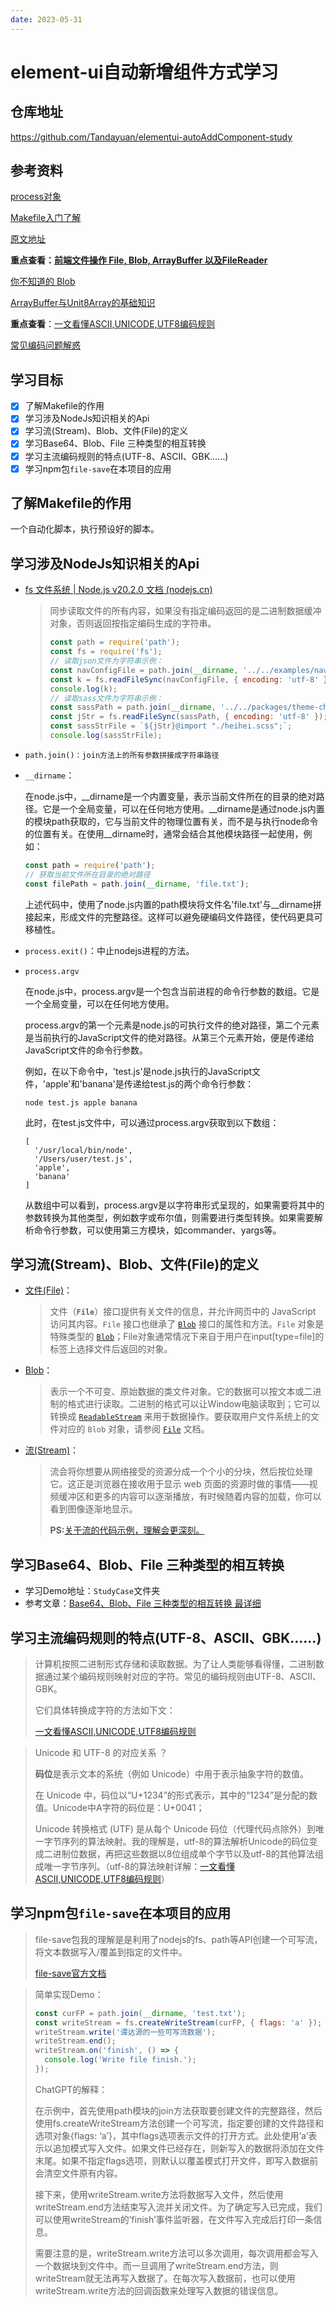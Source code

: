 ```yaml
---
date: 2023-05-31
---
```

# element-ui自动新增组件方式学习

## 仓库地址
https://github.com/Tandayuan/elementui-autoAddComponent-study

## 参考资料
[process对象](http://javascript.ruanyifeng.com/nodejs/process.html)

[Makefile入门了解](https://zhuanlan.zhihu.com/p/56489231)

[原文地址](https://juejin.cn/post/7031331765482422280)

**重点查看：[前端文件操作 File, Blob, ArrayBuffer 以及FileReader](https://blog.csdn.net/qfc_128220/article/details/122233317)**

[你不知道的 Blob](https://mp.weixin.qq.com/s/lQKTCS_QB0E62SK9oXD4LA)

[ArrayBuffer与Unit8Array的基础知识](https://mp.weixin.qq.com/s?__biz=MzI2MjcxNTQ0Nw==&mid=2247484317&idx=1&sn=c0b397b6bd5fdfced0c1bebc187a7c0d&chksm=ea47a2c5dd302bd37b285f65dd7a92df8ca1bc213465091e82a28be08ec5808b905e9fb69bec&scene=21#wechat_redirect)

**重点查看**：[一文看懂ASCII,UNICODE,UTF8编码规则](https://zhuanlan.zhihu.com/p/475820456)

[常见编码问题解惑](https://www.unicode.org/faq/utf_bom.html)

## 学习目标
+ [x] 了解Makefile的作用
+ [x] 学习涉及NodeJs知识相关的Api
+ [x] 学习流(Stream)、Blob、文件(File)的定义
+ [x] 学习Base64、Blob、File 三种类型的相互转换
+ [x] 学习主流编码规则的特点(UTF-8、ASCII、GBK……)
+ [x] 学习npm包`file-save`在本项目的应用

## 了解Makefile的作用

一个自动化脚本，执行预设好的脚本。

## 学习涉及NodeJs知识相关的Api

+ [fs 文件系统 | Node.js v20.2.0 文档 (nodejs.cn)](https://nodejs.cn/api/fs.html#fsreadfilesyncpath-options)

  > 同步读取文件的所有内容，如果没有指定编码返回的是二进制数据缓冲对象，否则返回按指定编码生成的字符串。
  >
  > ```js
  > const path = require('path');
  > const fs = require('fs');
  > // 读取json文件为字符串示例：
  > const navConfigFile = path.join(__dirname, '../../examples/nav.config.json');
  > const k = fs.readFileSync(navConfigFile, { encoding: 'utf-8' });
  > console.log(k);
  > // 读取sass文件为字符串示例：
  > const sassPath = path.join(__dirname, '../../packages/theme-chalk/src/index.scss');
  > const jStr = fs.readFileSync(sassPath, { encoding: 'utf-8' });
  > const sassStrFile = `${jStr}@import "./heihei.scss";`;
  > console.log(sassStrFile);
  > ```

+ `path.join()：join方法上的所有参数拼接成字符串路径` 

+ `__dirname`：

  在node.js中，__dirname是一个内置变量，表示当前文件所在的目录的绝对路径。它是一个全局变量，可以在任何地方使用。__dirname是通过node.js内置的模块path获取的，它与当前文件的物理位置有关，而不是与执行node命令的位置有关。在使用__dirname时，通常会结合其他模块路径一起使用，例如：

  ```js
  const path = require('path');
  // 获取当前文件所在目录的绝对路径
  const filePath = path.join(__dirname, 'file.txt');
  ```

  上述代码中，使用了node.js内置的path模块将文件名'file.txt'与__dirname拼接起来，形成文件的完整路径。这样可以避免硬编码文件路径，使代码更具可移植性。

+ `process.exit()`：中止nodejs进程的方法。

+ `process.argv`

  在node.js中，process.argv是一个包含当前进程的命令行参数的数组。它是一个全局变量，可以在任何地方使用。

  process.argv的第一个元素是node.js的可执行文件的绝对路径，第二个元素是当前执行的JavaScript文件的绝对路径。从第三个元素开始，便是传递给JavaScript文件的命令行参数。

  例如，在以下命令中，'test.js'是node.js执行的JavaScript文件，'apple'和'banana'是传递给test.js的两个命令行参数：

  ```
  node test.js apple banana
  ```

  此时，在test.js文件中，可以通过process.argv获取到以下数组：

  ```
  [
    '/usr/local/bin/node',
    '/Users/user/test.js',
    'apple',
    'banana'
  ]
  ```

  从数组中可以看到，process.argv是以字符串形式呈现的，如果需要将其中的参数转换为其他类型，例如数字或布尔值，则需要进行类型转换。如果需要解析命令行参数，可以使用第三方模块，如commander、yargs等。

## 学习流(Stream)、Blob、文件(File)的定义

+ [文件(File)](https://developer.mozilla.org/zh-CN/docs/Web/API/File)：

  > 文件（**`File`**）接口提供有关文件的信息，并允许网页中的 JavaScript 访问其内容。`File` 接口也继承了 [`Blob`](https://developer.mozilla.org/zh-CN/docs/Web/API/Blob) 接口的属性和方法。`File` 对象是特殊类型的 [`Blob`](https://developer.mozilla.org/zh-CN/docs/Web/API/Blob)；File对象通常情况下来自于用户在input[type=file]的标签上选择文件后返回的对象。

+ [Blob](https://developer.mozilla.org/zh-CN/docs/Web/API/Blob)：

  > 表示一个不可变、原始数据的类文件对象。它的数据可以按文本或二进制的格式进行读取。二进制的格式可以让Window电脑读取到；它可以转换成 [`ReadableStream`](https://developer.mozilla.org/zh-CN/docs/Web/API/ReadableStream) 来用于数据操作。要获取用户文件系统上的文件对应的 `Blob` 对象，请参阅 [`File`](https://developer.mozilla.org/zh-CN/docs/Web/API/File) 文档。

+ [流(Stream)](https://developer.mozilla.org/zh-CN/docs/Web/API/Streams_API)：

  > 流会将你想要从网络接受的资源分成一个个小的分块，然后按位处理它。这正是浏览器在接收用于显示 web 页面的资源时做的事情——视频缓冲区和更多的内容可以逐渐播放，有时候随着内容的加载，你可以看到图像逐渐地显示。
  >
  > **PS:**[关于流的代码示例，理解会更深刻。](https://developer.mozilla.org/zh-CN/docs/Web/API/Streams_API#%E7%A4%BA%E4%BE%8B)


## 学习Base64、Blob、File 三种类型的相互转换

+ 学习Demo地址：`StudyCase`文件夹
+ 参考文章：[Base64、Blob、File 三种类型的相互转换 最详细](https://blog.csdn.net/BaymaxCSDN/article/details/108077233)

## 学习主流编码规则的特点(UTF-8、ASCII、GBK……)

> 计算机按照二进制形式存储和读取数据。为了让人类能够看得懂，二进制数据通过某个编码规则映射对应的字符。常见的编码规则由UTF-8、ASCII、GBK。
>
> 它们具体转换成字符的方法如下文：
>
> [一文看懂ASCII,UNICODE,UTF8编码规则](https://zhuanlan.zhihu.com/p/475820456)

> Unicode 和 UTF-8 的对应关系 ？
>
> **码位**是表示文本的系统（例如 Unicode）中用于表示抽象字符的数值。
>
> 在 Unicode 中，码位以“U+1234”的形式表示，其中的“1234”是分配的数值。Unicode中A字符的码位是：U+0041；
>
> Unicode 转换格式 (UTF) 是从每个 Unicode 码位（代理代码点除外）到唯一字节序列的算法映射。我的理解是，utf-8的算法解析Unicode的码位变成二进制位数据，再把这些数据以8位组成单个字节以及utf-8的其他算法组成唯一字节序列。（utf-8的算法映射详解：[一文看懂ASCII,UNICODE,UTF8编码规则](https://zhuanlan.zhihu.com/p/475820456)）

## 学习npm包`file-save`在本项目的应用

> file-save包我的理解是是利用了nodejs的fs、path等API创建一个可写流，将文本数据写入/覆盖到指定的文件中。
>
> [file-save官方文档](https://www.npmjs.com/package/file-save)

> 简单实现Demo：
>
> ```javascript
> const curFP = path.join(__dirname, 'test.txt');
> const writeStream = fs.createWriteStream(curFP, { flags: 'a' });
> writeStream.write('谭达源的一些可写流数据');
> writeStream.end();
> writeStream.on('finish', () => {
>   console.log('Write file finish.');
> });
> ```
>
> ChatGPT的解释：
>
> 在示例中，首先使用path模块的join方法获取要创建文件的完整路径，然后使用fs.createWriteStream方法创建一个可写流，指定要创建的文件路径和选项对象{flags: ‘a’}，其中flags选项表示文件的打开方式。此处使用’a’表示以追加模式写入文件。如果文件已经存在，则新写入的数据将添加在文件末尾。如果不指定flags选项，则默认以覆盖模式打开文件，即写入数据前会清空文件原有内容。
>
> 接下来，使用writeStream.write方法将数据写入文件，然后使用writeStream.end方法结束写入流并关闭文件。为了确定写入已完成，我们可以使用writeStream的’finish’事件监听器，在文件写入完成后打印一条信息。
>
> 需要注意的是，writeStream.write方法可以多次调用，每次调用都会写入一个数据块到文件中。而一旦调用了writeStream.end方法，则writeStream就无法再写入数据了。在每次写入数据前，也可以使用writeStream.write方法的回调函数来处理写入数据的错误信息。

